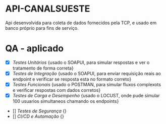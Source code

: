 # API-CANALSUESTE
Api desenvolvida para coleta de dados fornecidos pela TCP, e usado em banco próprio para fins de serviço.

# QA - aplicado

- [X] *Testes Unitários*                 {usado o SOAPUI, para simular respostas e ver o tratamento de forma correta}                
- [X] *Testes de Integração*             {usado o SOAPUI, para enviar requisição reais ao endpoint e verificar se resposta esta no formato correto}
- [X] *Testes Funcionais*                {usado o POSTMAN, para simular fluxos complexots e verificar respostas com dados corretos}
- [X] *Testes de Carga e Desempenho*     {usado o LOCUST, onde pude simular 100 usuarios simultaneos chamando os endpoints}
- [] *Testes de Segurança*              {}
- [] *CI/CD e Automação*                {}